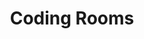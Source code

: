 ---
codehost: https://github.com/https://github.com/CodingRooms
facebook: https://facebook.com/CodingRooms
instagram: https://instagram.com/CodingRooms
linkedin: https://linkedin.com/company/codingrooms
logohandle: codingrooms
sort: codingrooms
title: Coding Rooms
twitter: https://x.com/CodingRooms
website: https://www.codingrooms.com/
youtube: https://youtube.com/c/CodingRooms
---